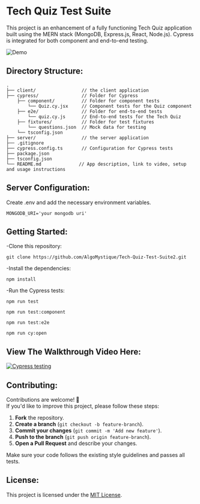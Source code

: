 # Tech Quiz Test Suite

This project is an enhancement of a fully functioning Tech Quiz application built using the MERN stack (MongoDB, Express.js, React, Node.js). Cypress is integrated for both component and end-to-end testing.

![Demo](https://static.bc-edx.com/coding/software-dev/19-Testing/assets/19-testing-homework-demo.gif)

## Directory Structure:
```
.
├── client/                 // the client application
├── cypress/                // Folder for Cypress
    ├── component/          // Folder for component tests
        └── Quiz.cy.jsx     // Component tests for the Quiz component
    ├── e2e/                // Folder for end-to-end tests
        └── quiz.cy.js      // End-to-end tests for the Tech Quiz
    ├── fixtures/           // Folder for test fixtures
        └── questions.json  // Mock data for testing
    └── tsconfig.json
├── server/                 // the server application
├── .gitignore
├── cypress.config.ts       // Configuration for Cypress tests
├── package.json
├── tsconfig.json
└── README.md              // App description, link to video, setup and usage instructions
```

## Server Configuration:

Create .env and add the necessary environment variables.
```
MONGODB_URI='your mongodb uri'
```

## Getting Started:

-Clone this repository:
```
git clone https://github.com/AlgoMystique/Tech-Quiz-Test-Suite2.git
```

-Install the dependencies:
```
npm install
```
-Run the Cypress tests:
```
npm run test
```
```
npm run test:component
```
```
npm run test:e2e
```
```
npm run cy:open
```


## View The Walkthrough Video Here:

[![Cypress testing](https://img.youtube.com/vi/eYBnTnn7fvA/0.jpg)](https://www.youtube.com/watch?v=eYBnTnn7fvA)

## Contributing:

Contributions are welcome! 🚀  
If you'd like to improve this project, please follow these steps:

1. **Fork** the repository.  
2. **Create a branch** (`git checkout -b feature-branch`).  
3. **Commit your changes** (`git commit -m 'Add new feature'`).  
4. **Push to the branch** (`git push origin feature-branch`).  
5. **Open a Pull Request** and describe your changes.

Make sure your code follows the existing style guidelines and passes all tests. 

## License:

This project is licensed under the [MIT License](LICENSE).
